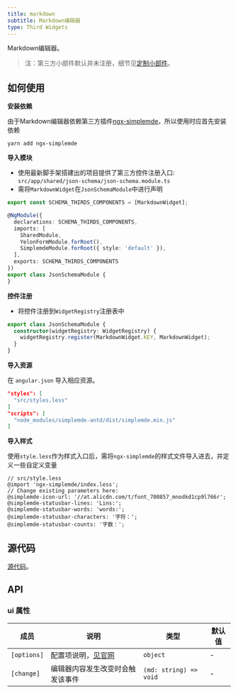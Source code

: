```yaml
---
title: markdown
subtitle: Markdown编辑器
type: Third Widgets
---
```


Markdown编辑器。

> 注：第三方小部件默认并未注册，细节见[定制小部件](https://ng.yunzainfo.com/form/customize)。

## 如何使用

**安装依赖**  

由于Markdown编辑器依赖第三方插件[ngx-simplemde](https://github.com/cipchk/ngx-simplemde)，所以使用时应首先安装依赖  

`yarn add ngx-simplemde`

**导入模块**

- 使用最新脚手架搭建出的项目提供了第三方控件注册入口: `src/app/shared/json-schema/json-schema.module.ts`
- 需将`MarkdownWidget`在`JsonSchemaModule`中进行声明

```ts
export const SCHEMA_THIRDS_COMPONENTS = [MarkdownWidget];

@NgModule({
  declarations: SCHEMA_THIRDS_COMPONENTS,
  imports: [
    SharedModule,
    YelonFormModule.forRoot(),
    SimplemdeModule.forRoot({ style: 'default' }),
  ],
  exports: SCHEMA_THIRDS_COMPONENTS
})
export class JsonSchemaModule {
}
```

**控件注册**

- 将控件注册到`WidgetRegistry`注册表中

```ts
export class JsonSchemaModule {
  constructor(widgetRegistry: WidgetRegistry) {
    widgetRegistry.register(MarkdownWidget.KEY, MarkdownWidget);
  }
}
```

**导入资源**

在 `angular.json` 导入相应资源。

```json
"styles": [
  "src/styles.less"
]
"scripts": [
  "node_modules/simplemde-antd/dist/simplemde.min.js"
]
```

**导入样式**

使用`style.less`作为样式入口后，需将`ngx-simplemde`的样式文件导入进去，并定义一些自定义变量

```less
// src/style.less
@import 'ngx-simplemde/index.less';
// Change existing parameters here:
@simplemde-icon-url: '//at.alicdn.com/t/font_700857_mnodkd1cp9l766r';
@simplemde-statusbar-lines: 'Lins:';
@simplemde-statusbar-words: 'words:';
@simplemde-statusbar-characters: '字符：';
@simplemde-statusbar-counts: '字数：';
```

## 源代码

[源代码](https://github.com/hbyunzai/yelon/tree/master/packages/form/widgets-third/markdown)。

## API

### ui 属性

| 成员 | 说明 | 类型 | 默认值 |
|----|----|----|-----|
| `[options]` | 配置项说明，[见官网](https://github.com/cipchk/ngx-simplemde) | `object` | - |
| `[change]` | 编辑器内容发生改变时会触发该事件 | `(md: string) => void` | - |
